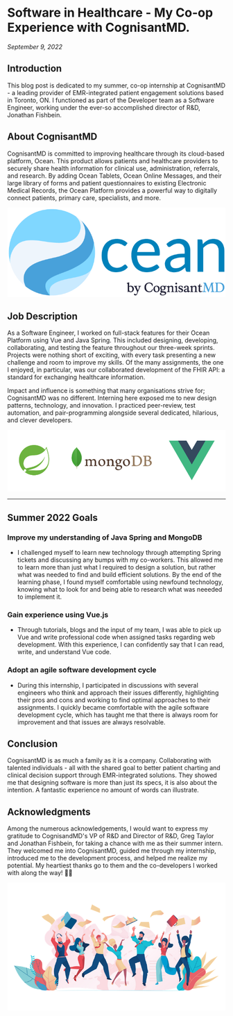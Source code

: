 # Software in Healthcare - My Co-op Experience with CognisantMD.
_September 9, 2022_

## Introduction
This blog post is dedicated to my summer, co-op internship at CognisantMD - a leading provider of EMR-integrated patient engagement solutions based in Toronto, ON. I functioned as part of the Developer team as a Software Engineer, working under the ever-so accomplished director of R&D, Jonathan Fishbein.

## About CognisantMD
CognisantMD is committed to improving healthcare through its cloud-based platform, Ocean. This product allows patients and healthcare providers to securely share health information for clinical use, administration, referrals, and research. By adding Ocean Tablets, Ocean Online Messages, and their large library of forms and patient questionnaires to existing Electronic Medical Records, the Ocean Platform provides a powerful way to digitally connect patients, primary care, specialists, and more.

![cognisantmd_logo](logo.png)

## Job Description
As a Software Engineer, I worked on full-stack features for their Ocean Platform using Vue and Java Spring. This included designing, developing, collaborating, and testing the feature throughout our three-week sprints. Projects were nothing short of exciting, with every task presenting a new challenge and room to improve my skills. Of the many assignments, the one I enjoyed, in particular, was our collaborated development of the FHIR API: a standard for exchanging healthcare information. 

Impact and influence is something that many organisations strive for; CognisantMD was no different. Interning here exposed me to new design patterns, technology, and innovation. I practiced peer-review, test automation, and pair-programming alongside several dedicated, hilarious, and clever developers. 

![tech](tech.png)

---
## **Summer 2022 Goals**

### Improve my understanding of Java Spring and MongoDB

-	I challenged myself to learn new technology through attempting Spring tickets and discussing any bumps with my co-workers. This allowed me to learn more than just what I required to design a solution, but rather what was needed to find and build efficient solutions. By the end of the learning phase, I found myself comfortable using newfound technology, knowing what to look for and being able to research what was neeeded to implement it.

### Gain experience using Vue.js

- Through tutorials, blogs and the input of my team, I was able to pick up Vue and write professional code when assigned tasks regarding web development. With this experience, I can confidently say that I can read, write, and understand Vue code.

### Adopt an agile software development cycle

- During this internship, I participated in discussions with several engineers who think and approach their issues differently, highlighting their pros and cons and working to find optimal approaches to their assignments. I quickly became comfortable with the agile software development cycle, which has taught me that there is always room for improvement and that issues are always resolvable.

## Conclusion

CognisantMD is as much a family as it is a company. Collaborating with talented individuals - all with the shared goal to better patient charting and clinical decision support through EMR-integrated solutions. They showed me that designing software is more than just its specs, it is also about the intention. A fantastic experience no amount of words can illustrate.

## Acknowledgments

Among the numerous acknowledgements, I would want to express my gratitude to CognisandMD's VP of R&D and Director of R&D, Greg Taylor and Jonathan Fishbein, for taking a chance with me as their summer intern. They welcomed me into CognisantMD, guided me through my internship, introduced me to the development process, and helped me realize my potential. My heartiest thanks go to them and the co-developers I worked with along the way! 👋😄

![celebrate](celebration.png)
